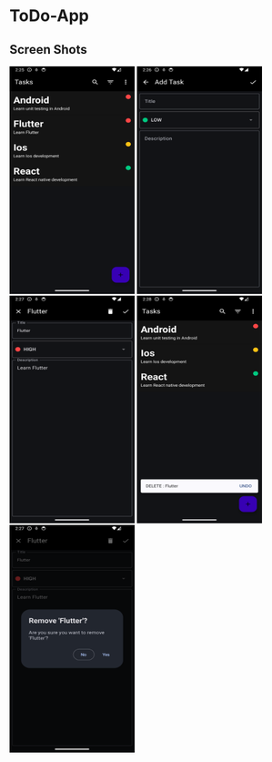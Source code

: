 # ToDo-App

## Screen Shots
<img src="Screenshots/task_list_screen.png" width="220" height="400"> <img src="Screenshots/add_todo_task_screen.png" width="220" height="400"> <img src="Screenshots/existing_task_screen.png" width="220" height="400"> <img src="Screenshots/updated_list_screen.png" width="220" height="400"> <img src="Screenshots/delete_task_prompt.png" width="220" height="400">  